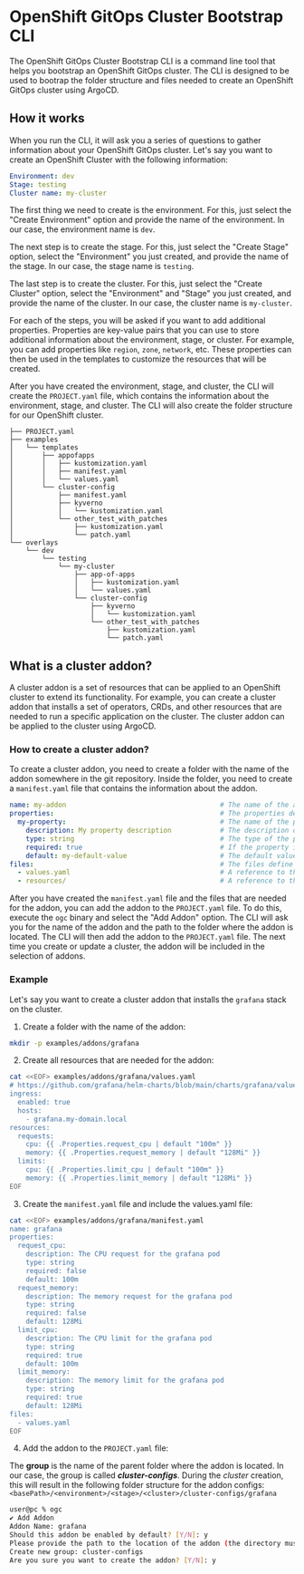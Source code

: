 # OpenShift GitOps Cluster Bootstrap CLI

The OpenShift GitOps Cluster Bootstrap CLI is a command line tool that helps you bootstrap an OpenShift GitOps cluster. The CLI is designed to be used to bootrap the folder structure and files needed to create an OpenShift GitOps cluster using ArgoCD.

## How it works

When you run the CLI, it will ask you a series of questions to gather information about your OpenShift GitOps cluster. Let's say you want to create an OpenShift Cluster with the following information:

```yaml
Environment: dev
Stage: testing
Cluster name: my-cluster
```

The first thing we need to create is the environment. For this, just select the "Create Environment" option and provide the name of the environment. In our case, the environment name is `dev`.

The next step is to create the stage. For this, just select the "Create Stage" option, select the "Environment" you just created, and provide the name of the stage. In our case, the stage name is `testing`.

The last step is to create the cluster. For this, just select the "Create Cluster" option, select the "Environment" and "Stage" you just created, and provide the name of the cluster. In our case, the cluster name is `my-cluster`.

For each of the steps, you will be asked if you want to add additional properties. Properties are key-value pairs that you can use to store additional information about the environment, stage, or cluster. For example, you can add properties like `region`, `zone`, `network`, etc. These properties can then be used in the templates to customize the resources that will be created.

After you have created the environment, stage, and cluster, the CLI will create the `PROJECT.yaml` file, which contains the information about the environment, stage, and cluster. The CLI will also create the folder structure for our OpenShift cluster.

```plaintext
├── PROJECT.yaml
├── examples
│   └── templates
│       ├── appofapps
│       │   ├── kustomization.yaml
│       │   ├── manifest.yaml
│       │   └── values.yaml
│       └── cluster-config
│           ├── manifest.yaml
│           ├── kyverno
│           │   └── kustomization.yaml
│           └── other_test_with_patches
│               ├── kustomization.yaml
│               └── patch.yaml
└── overlays
    └── dev
        └── testing
            └── my-cluster
                ├── app-of-apps
                │   ├── kustomization.yaml
                │   └── values.yaml
                └── cluster-config
                    ├── kyverno
                    │   └── kustomization.yaml
                    └── other_test_with_patches
                        ├── kustomization.yaml
                        └── patch.yaml
```

## What is a cluster addon?

A cluster addon is a set of resources that can be applied to an OpenShift cluster to extend its functionality. For example, you can create a cluster addon that installs a set of operators, CRDs, and other resources that are needed to run a specific application on the cluster. The cluster addon can be applied to the cluster using ArgoCD.

### How to create a cluster addon?

To create a cluster addon, you need to create a folder with the name of the addon somewhere in the git repository. Inside the folder, you need to create a `manifest.yaml` file that contains the information about the addon.

```yaml
name: my-addon                                      # The name of the addon
properties:                                         # The properties define a set of key-value pairs the user has to enter during cluster creation
  my-property:                                      # The name of the property
    description: My property description            # The description of the property
    type: string                                    # The type of the property (string, int, bool)
    required: true                                  # If the property is required
    default: my-default-value                       # The default value of the property
files:                                              # The files define a set of files that will be created in the cluster folder during cluster creation
  - values.yaml                                     # A reference to the file inside the same folder as the manifest.yaml
  - resources/                                      # A reference to the folder inside the same folder as the manifest.yaml
```

After you have created the `manifest.yaml` file and the files that are needed for the addon, you can add the addon to the `PROJECT.yaml` file. To do this, execute the `ogc` binary and select the "Add Addon" option. The CLI will ask you for the name of the addon and the path to the folder where the addon is located. The CLI will then add the addon to the `PROJECT.yaml` file. The next time you create or update a cluster, the addon will be included in the selection of addons.

### Example

Let's say you want to create a cluster addon that installs the `grafana` stack on the cluster.

1) Create a folder with the name of the addon:

```bash
mkdir -p examples/addons/grafana
```

2) Create all resources that are needed for the addon:

```bash
cat <<EOF> examples/addons/grafana/values.yaml
# https://github.com/grafana/helm-charts/blob/main/charts/grafana/values.yaml
ingress:
  enabled: true
  hosts:
    - grafana.my-domain.local
resources:
  requests:
    cpu: {{ .Properties.request_cpu | default "100m" }}
    memory: {{ .Properties.request_memory | default "128Mi" }}
  limits:
    cpu: {{ .Properties.limit_cpu | default "100m" }}
    memory: {{ .Properties.limit_memory | default "128Mi" }}
EOF
```

3) Create the `manifest.yaml` file and include the values.yaml file:

```bash
cat <<EOF> examples/addons/grafana/manifest.yaml
name: grafana
properties:
  request_cpu:
    description: The CPU request for the grafana pod
    type: string
    required: false
    default: 100m
  request_memory:
    description: The memory request for the grafana pod
    type: string
    required: false
    default: 128Mi
  limit_cpu:
    description: The CPU limit for the grafana pod
    type: string
    required: true
    default: 100m
  limit_memory:
    description: The memory limit for the grafana pod
    type: string
    required: true
    default: 128Mi
files:
  - values.yaml
EOF
```

4) Add the addon to the `PROJECT.yaml` file:

The **group** is the name of the parent folder where the addon is located. In our case, the group is called ***cluster-configs***. During the *cluster* creation, this will result in the following folder structure for the addon configs: `<basePath>/<environment>/<stage>/<cluster>/cluster-configs/grafana`

```bash
user@pc % ogc
✔ Add Addon
Addon Name: grafana
Should this addon be enabled by default? [Y/N]: y
Please provide the path to the location of the addon (the directory must contain a manifest.yaml file): examples/addons/grafana
Create new group: cluster-configs
Are you sure you want to create the addon? [Y/N]: y
```
